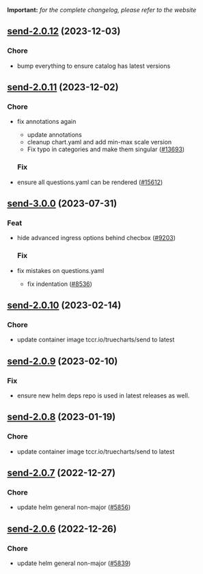**Important:**
*for the complete changelog, please refer to the website*




## [send-2.0.12](https://github.com/truecharts/charts/compare/send-2.0.11...send-2.0.12) (2023-12-03)

### Chore

- bump everything to ensure catalog has latest versions
  
  


## [send-2.0.11](https://github.com/truecharts/charts/compare/send-3.0.0...send-2.0.11) (2023-12-02)

### Chore

- fix annotations again
  - update annotations
  - cleanup chart.yaml and add min-max scale version
  - Fix typo in categories and make them singular ([#13693](https://github.com/truecharts/charts/issues/13693))
  
  ### Fix

- ensure all questions.yaml can be rendered ([#15612](https://github.com/truecharts/charts/issues/15612))
  
  











## [send-3.0.0](https://github.com/truecharts/charts/compare/send-2.0.10...send-3.0.0) (2023-07-31)

### Feat

- hide advanced ingress options behind checbox ([#9203](https://github.com/truecharts/charts/issues/9203))
  
  ### Fix

- fix mistakes on questions.yaml
  - fix indentation ([#8536](https://github.com/truecharts/charts/issues/8536))
  
  


## [send-2.0.10](https://github.com/truecharts/charts/compare/send-2.0.9...send-2.0.10) (2023-02-14)

### Chore

- update container image tccr.io/truecharts/send to latest
  
  


## [send-2.0.9](https://github.com/truecharts/charts/compare/projectsend-6.0.18...send-2.0.9) (2023-02-10)

### Fix

- ensure new helm deps repo is used in latest releases as well.
  
  


## [send-2.0.8](https://github.com/truecharts/charts/compare/projectsend-6.0.16...send-2.0.8) (2023-01-19)

### Chore

- update container image tccr.io/truecharts/send to latest
  
  


## [send-2.0.7](https://github.com/truecharts/charts/compare/projectsend-6.0.13...send-2.0.7) (2022-12-27)

### Chore

- update helm general non-major ([#5856](https://github.com/truecharts/charts/issues/5856))
  
  


## [send-2.0.6](https://github.com/truecharts/charts/compare/projectsend-6.0.12...send-2.0.6) (2022-12-26)

### Chore

- update helm general non-major ([#5839](https://github.com/truecharts/charts/issues/5839))
  
  



